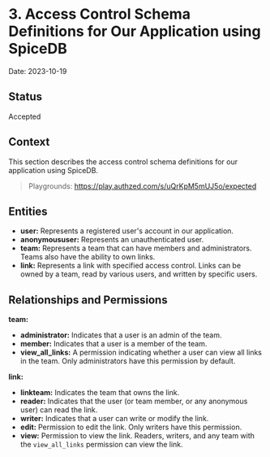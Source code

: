 # 3. Access Control Schema Definitions for Our Application using SpiceDB

Date: 2023-10-19

## Status

Accepted

## Context

This section describes the access control schema definitions for our application using SpiceDB.

> Playgrounds: https://play.authzed.com/s/uQrKpM5mUJ5o/expected

## Entities

+ **user:** Represents a registered user's account in our application.
+ **anonymoususer:** Represents an unauthenticated user.
+ **team:** Represents a team that can have members and administrators. Teams also have the ability to own links.
+ **link:** Represents a link with specified access control. Links can be owned by a team, read by various users, and written by specific users.

## Relationships and Permissions

**team:**
  + **administrator:** Indicates that a user is an admin of the team.
  + **member:** Indicates that a user is a member of the team.
  + **view_all_links:** A permission indicating whether a user can view all links in the team. Only administrators have this permission by default.

**link:**
  + **linkteam:** Indicates the team that owns the link.
  + **reader:** Indicates that the user (or team member, or any anonymous user) can read the link.
  + **writer:** Indicates that a user can write or modify the link.
  + **edit:** Permission to edit the link. Only writers have this permission.
  + **view:** Permission to view the link. Readers, writers, and any team with the `view_all_links` permission can view the link.
